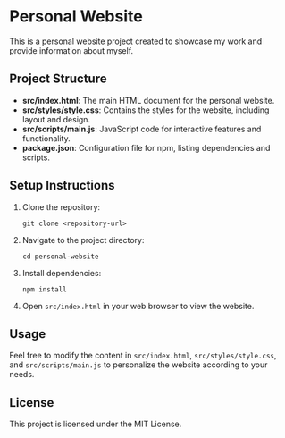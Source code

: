 # Personal Website

This is a personal website project created to showcase my work and provide information about myself.

## Project Structure

- **src/index.html**: The main HTML document for the personal website.
- **src/styles/style.css**: Contains the styles for the website, including layout and design.
- **src/scripts/main.js**: JavaScript code for interactive features and functionality.
- **package.json**: Configuration file for npm, listing dependencies and scripts.

## Setup Instructions

1. Clone the repository:
   ```
   git clone <repository-url>
   ```

2. Navigate to the project directory:
   ```
   cd personal-website
   ```

3. Install dependencies:
   ```
   npm install
   ```

4. Open `src/index.html` in your web browser to view the website.

## Usage

Feel free to modify the content in `src/index.html`, `src/styles/style.css`, and `src/scripts/main.js` to personalize the website according to your needs.

## License

This project is licensed under the MIT License.